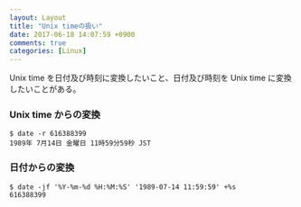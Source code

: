 ```yaml
---
layout: Layout
title: "Unix timeの扱い"
date: 2017-06-18 14:07:59 +0900
comments: true
categories: [Linux]
---
```


Unix time を日付及び時刻に変換したいこと、日付及び時刻を Unix time に変換したいことがある。

### Unix time からの変換
```
$ date -r 616388399
1989年 7月14日 金曜日 11時59分59秒 JST
```

### 日付からの変換
```
$ date -jf '%Y-%m-%d %H:%M:%S' '1989-07-14 11:59:59' +%s
616388399
```

